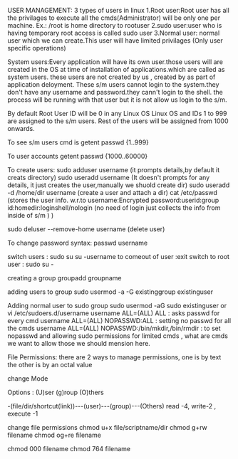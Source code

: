 USER MANAGEMENT:
3 types of users in linux
1.Root user:Root user has all the privilages to execute all the cmds(Administrator) will be only one per machine. Ex.: /root is home directory to rootuser
2.sudo user:user who is having temporary root access is called sudo user
3.Normal user: normal user which we can create.This user will have limited privilages (Only user specific operations)

System users:Every application will have its own user.those users will are created in the OS at time of installation of applications.which are called as system users.
these users are not created by us , created by as part of application deloyment.
These s/m users cannot login to the system.they don't have any username and password.they cann't login to the shell.
the process will be running with that user but it is not allow us login to the s/m.

By default Root User ID will be 0 in any Linux OS
	Linux OS and IDs 1 to 999 are assigned to the s/m users.
	Rest of the users will be assigned from 1000 onwards.

To see s/m users cmd is   getent passwd {1..999}

To user accounts          getent passwd {1000..60000} 

To create users:
sudo adduser username  (it prompts details,by default it creats directory)
sudo useradd username  (It doesn't prompts for any details, it just creates the user,manually we shuold create dir)
sudo useradd -d /home/dir username (create a user and attach a dir)
cat /etc/passwd (stores the user info. w.r.to username:Encrypted password:userid:group id:homedir:loginshell/nologin (no need of login just collects the info from inside of s/m ) )

sudo deluser --remove-home username (delete user)

To change password 
syntax:  passwd username

switch users   : sudo su
su -username
to comeout of user  :exit
switch to root user : sudo su -

creating a group
groupadd groupname

adding users to group
sudo usermod -a -G existinggroup existinguser

Adding normal user to sudo group
sudo usermod -aG sudo existinguser
          or
vi /etc/sudoers.d/username
username ALL=(ALL) ALL 			                         : asks passwd for every cmd
username ALL=(ALL) NOPASSWD:ALL                      : setting no passwd for all the cmds
username ALL=(ALL) NOPASSWD:/bin/mkdir,/bin/rmdir    : to set nopasswd and allowing sudo permissions for limited cmds , what are cmds we want to allow those we should mension here.

File Permissions:
there are 2 ways to manage permissions, one is by text the other is by an octal value

change Mode

  Options  : (U)ser (g)roup (O)thers

-(file/dir/shortcut(link))---(user)---(group)---(Others)
read -4, write-2 , execute -1

change file permissions
chmod u+x file/scriptname/dir
chmod g+rw filename
chmod og+re filename

chmod 000 filename
chmod 764 filename



